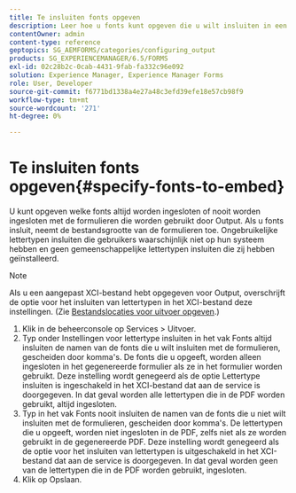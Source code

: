 ```yaml
---
title: Te insluiten fonts opgeven
description: Leer hoe u fonts kunt opgeven die u wilt insluiten in een adaptief formulier. U kunt opgeven welke lettertypen worden ingesloten of nooit worden ingesloten met formulieren die door Forms Service worden gegenereerd.
contentOwner: admin
content-type: reference
geptopics: SG_AEMFORMS/categories/configuring_output
products: SG_EXPERIENCEMANAGER/6.5/FORMS
exl-id: 02c28b2c-0cab-4431-9fab-fa332c96e092
solution: Experience Manager, Experience Manager Forms
role: User, Developer
source-git-commit: f6771bd1338a4e27a48c3efd39efe18e57cb98f9
workflow-type: tm+mt
source-wordcount: '271'
ht-degree: 0%

---
```


# Te insluiten fonts opgeven{#specify-fonts-to-embed}

U kunt opgeven welke fonts altijd worden ingesloten of nooit worden ingesloten met de formulieren die worden gebruikt door Output. Als u fonts insluit, neemt de bestandsgrootte van de formulieren toe. Ongebruikelijke lettertypen insluiten die gebruikers waarschijnlijk niet op hun systeem hebben en geen gemeenschappelijke lettertypen insluiten die zij hebben geïnstalleerd.

>[!NOTE]
>
>Als u een aangepast XCI-bestand hebt opgegeven voor Output, overschrijft de optie voor het insluiten van lettertypen in het XCI-bestand deze instellingen. (Zie [Bestandslocaties voor uitvoer opgeven](/help/forms/using/admin-help/specify-file-locations-output.md#specify-file-locations-for-output).)

1. Klik in de beheerconsole op Services > Uitvoer.
1. Typ onder Instellingen voor lettertype insluiten in het vak Fonts altijd insluiten de namen van de fonts die u wilt insluiten met de formulieren, gescheiden door komma&#39;s. De fonts die u opgeeft, worden alleen ingesloten in het gegenereerde formulier als ze in het formulier worden gebruikt. Deze instelling wordt genegeerd als de optie Lettertype insluiten is ingeschakeld in het XCI-bestand dat aan de service is doorgegeven. In dat geval worden alle lettertypen die in de PDF worden gebruikt, altijd ingesloten.
1. Typ in het vak Fonts nooit insluiten de namen van de fonts die u niet wilt insluiten met de formulieren, gescheiden door komma&#39;s. De lettertypen die u opgeeft, worden niet ingesloten in de PDF, zelfs niet als ze worden gebruikt in de gegenereerde PDF. Deze instelling wordt genegeerd als de optie voor het insluiten van lettertypen is uitgeschakeld in het XCI-bestand dat aan de service is doorgegeven. In dat geval worden geen van de lettertypen die in de PDF worden gebruikt, ingesloten.
1. Klik op Opslaan.
